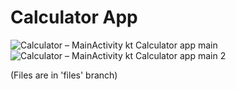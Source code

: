 # Calculator App
![Calculator – MainActivity kt  Calculator app main](https://github.com/filipo203/calculator/assets/72606561/97a37277-7ab6-46fe-ae69-43fe17cb542b)
![Calculator – MainActivity kt  Calculator app main 2](https://github.com/filipo203/calculator/assets/72606561/8084efdc-2e60-4d87-96e5-2db9b943c796)

(Files are in 'files' branch)
